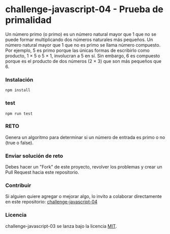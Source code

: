 # challenge-javascript-04 - Prueba de primalidad

Un número primo (o primo) es un número natural mayor que 1 que no se puede formar multiplicando dos números naturales más pequeños. Un número natural mayor que 1 que no es primo se llama número compuesto. Por ejemplo, 5 es primo porque las únicas formas de escribirlo como producto, 1 × 5 o 5 × 1, involucran a 5 en sí. Sin embargo, 6 es compuesto porque es el producto de dos números (2 × 3) que son más pequeños que 6.


### Instalación
```
npm install
```

### test
```
npm run test
```

### RETO

Genera un algoritmo para determinar si un número de entrada es primo o no (true o false). 

### Enviar solución de reto
Debes hacer un "Fork" de este proyecto, revolver los problemas y crear un Pull Request hacia este repositorio.

### Contribuir
Si alguien quiere agregar o mejorar algo, lo invito a colaborar directamente en este repositorio: [challenge-javascript-04](https://github.com/platzimaster/challenge-javascript-04/)

### Licencia
challenge-javascript-03 se lanza bajo la licencia [MIT](https://opensource.org/licenses/MIT).